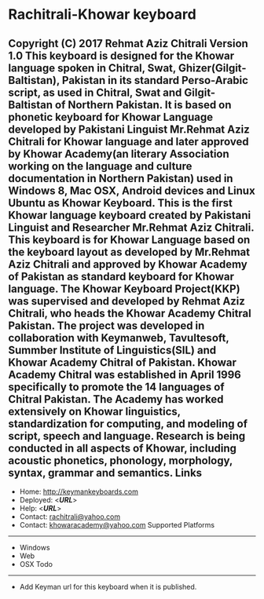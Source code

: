 
Rachitrali-Khowar keyboard
=====================
Copyright (C) 2017 Rehmat Aziz Chitrali
Version 1.0
This keyboard is designed for the Khowar language spoken in Chitral, Swat, Ghizer(Gilgit-Baltistan), Pakistan in its standard Perso-Arabic script, as used in Chitral, Swat and Gilgit-Baltistan of Northern Pakistan. It is based on phonetic keyboard for Khowar Language developed by Pakistani Linguist Mr.Rehmat Aziz Chitrali for Khowar language and later approved by Khowar Academy(an literary Association working on the language and culture documentation in Northern Pakistan) used in Windows 8, Mac OSX, Android devices and Linux Ubuntu as Khowar Keyboard.
This is the first Khowar language keyboard created by Pakistani Linguist and Researcher Mr.Rehmat Aziz Chitrali. This keyboard is for Khowar Language based on the keyboard layout as developed by Mr.Rehmat Aziz Chitrali and approved by Khowar Academy of Pakistan as standard keyboard for Khowar language.
The Khowar Keyboard Project(KKP) was supervised and developed by Rehmat Aziz Chitrali, who heads the Khowar Academy Chitral Pakistan. The project was developed in collaboration with Keymanweb, Tavultesoft, Summber Institute of Linguistics(SIL) and Khowar Academy Chitral of Pakistan.
Khowar Academy Chitral was established in April 1996 specifically to promote the 14 languages of Chitral Pakistan. The Academy has worked extensively on Khowar linguistics, standardization for computing, and modeling of script, speech and language. Research is being conducted in all aspects of Khowar, including acoustic phonetics, phonology, morphology, syntax, grammar and semantics. 
Links
-----
* Home: http://keymankeyboards.com
* Deployed: <___URL___>
* Help: <___URL___>
* Contact: <rachitrali@yahoo.com>
* Contact: <khowaracademy@yahoo.com>
Supported Platforms
-------------------
* Windows
* Web
* OSX
Todo
----
* Add Keyman url for this keyboard when it is published.
